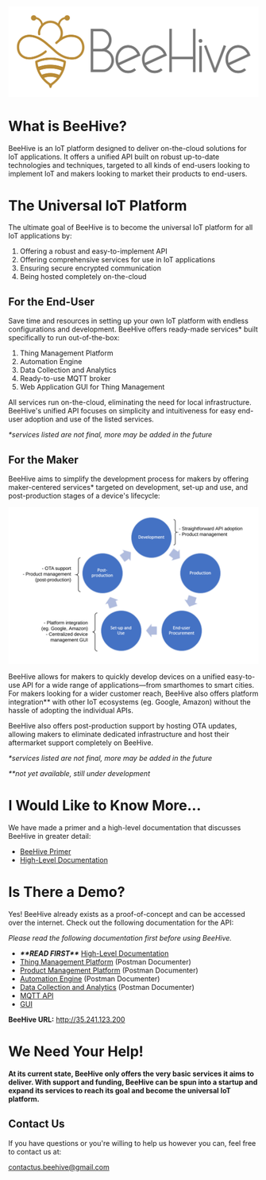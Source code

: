 ![](images/bee_hive_logo.png)
# What is BeeHive?
BeeHive is an IoT platform designed to deliver on-the-cloud solutions for IoT applications. It offers a unified API built on robust up-to-date technologies and techniques, targeted to all kinds of end-users looking to implement IoT and makers looking to market their products to end-users.

# The Universal IoT Platform

The ultimate goal of BeeHive is to become the universal IoT platform for all IoT applications by:

1. Offering a robust and easy-to-implement API
2. Offering comprehensive services for use in IoT applications
3. Ensuring secure encrypted communication
4. Being hosted completely on-the-cloud

## For the End-User

Save time and resources in setting up your own IoT platform with endless configurations and development. BeeHive offers ready-made services* built specifically to run out-of-the-box:

1. Thing Management Platform
2. Automation Engine
3. Data Collection and Analytics
4. Ready-to-use MQTT broker
5. Web Application GUI for Thing Management

All services run on-the-cloud, eliminating the need for local infrastructure. BeeHive's unified API focuses on simplicity and intuitiveness for easy end-user adoption and use of the listed services.

*\*services listed are not final, more may be added in the future*

## For the Maker

BeeHive aims to simplify the development process for makers by offering maker-centered services* targeted on development, set-up and use, and post-production stages of a device's lifecycle:

![](images/device-lifecycle-maker-services.png)

BeeHive allows for makers to quickly develop devices on a unified easy-to-use API for a wide range of applications—from smarthomes to smart cities. For makers looking for a wider customer reach, BeeHive also offers platform integration** with other IoT ecosystems (eg. Google, Amazon) without the hassle of adopting the individual APIs.

BeeHive also offers post-production support by hosting OTA updates, allowing makers to eliminate dedicated infrastructure and host their aftermarket support completely on BeeHive.

*\*services listed are not final, more may be added in the future*

*\*\*not yet available, still under development*

# I Would Like to Know More...

We have made a primer and a high-level documentation that discusses BeeHive in greater detail:

* [BeeHive Primer](https://mirascarlo934.github.io/BeeHiveDocu/primer)
* [High-Level Documentation](https://mirascarlo934.github.io/BeeHiveDocu/high-level-documentation)

# Is There a Demo?

Yes! BeeHive already exists as a proof-of-concept and can be accessed over the internet. Check out the following documentation for the API:

*Please read the following documentation first before using BeeHive.*

- ***\*\*READ FIRST\*\**** [High-Level Documentation](https://mirascarlo934.github.io/BeeHiveDocu/high-level-documentation)
- [Thing Management Platform](https://documenter.getpostman.com/view/11218501/SztEY6Ao) (Postman Documenter)
- [Product Management Platform](https://documenter.getpostman.com/view/11218501/T1DngxJv) (Postman Documenter)
- [Automation Engine](https://documenter.getpostman.com/view/11218501/SztEY6hi) (Postman Documenter)
- [Data Collection and Analytics](https://documenter.getpostman.com/view/11218501/SztEY6hj) (Postman Documenter)
- [MQTT API]()
- [GUI]()

**BeeHive URL:** http://35.241.123.200

# We Need Your Help!

**At its current state, BeeHive only offers the very basic services it aims to deliver. With support and funding, BeeHive can be spun into a startup and expand its services to reach its goal and become the universal IoT platform.**

## Contact Us

If you have questions or you're willing to help us however you can, feel free to contact us at:

contactus.beehive@gmail.com

